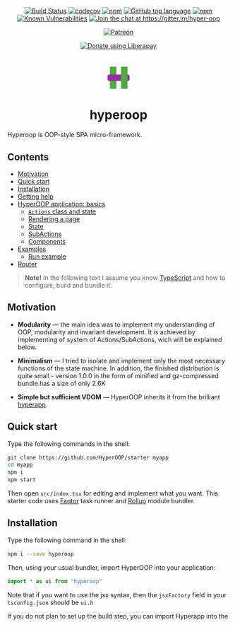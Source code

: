 <p align="center">
<a href="https://travis-ci.org/HyperOOP/hyperoop"><img src="https://travis-ci.org/HyperOOP/hyperoop.svg?branch=master" alt="Build Status"></a>
<a href="https://codecov.io/gh/HyperOOP/hyperoop"><img src="https://codecov.io/gh/HyperOOP/hyperoop/branch/master/graph/badge.svg" alt="codecov"/></a>
<a href="https://www.npmjs.com/package/hyperoop"><img src="https://img.shields.io/npm/v/hyperoop.svg" alt="npm"/></a>
<a href="https://github.com/HyperOOP/hyperoop"><img src="https://img.shields.io/github/languages/top/HyperOOP/hyperoop.svg" alt="GitHub top language"/></a>
<a href="https://www.npmjs.com/package/hyperoop"><img src="https://img.shields.io/npm/dt/hyperoop.svg" alt="npm"/></a>
<a href="https://snyk.io/test/npm/hyperoop"><img src="https://snyk.io/test/npm/hyperoop/badge.svg" alt="Known Vulnerabilities"/></a>
<a href="https://gitter.im/hyper-oop/hyperoop?utm_source=badge&utm_medium=badge&utm_campaign=pr-badge&utm_content=badge"><img src="https://badges.gitter.im/hyper-oop/hyperoop.svg" alt="Join the chat at https://gitter.im/hyper-oop"/></a>
</p>

<p align="center"><a href="https://www.patreon.com/algebrain"><img src="https://img.shields.io/badge/patreon-donate-orange.svg" alt="Patreon"/></a></p>
<p align="center"><a href="https://liberapay.com/algebrain/donate"><img alt="Donate using Liberapay" src="https://liberapay.com/assets/widgets/donate.svg"></a></p>

#
<p align="center"><img width=50 src="https://github.com/HyperOOP/hyperoop/blob/master/misc/logo.png?raw=true"/>
<h1 align="center">hyperoop</h1>
</p>

Hyperoop is OOP-style SPA micro-framework.

## Contents
 * [Motivation](#motivation)
 * [Quick start](#quick-start)
 * [Installation](#installation)
 * [Getting help](#getting-help)
 * [HyperOOP application: basics](#hyperoop-application-basics)
   * [`Actions` class and state](#actionsss-class-and-state)
   * [Rendering a page](#rendering-a-page)
   * [State](#state)
   * [SubActions](#subactions)
   * [Components](#components)
 * [Examples](#examples)
   * [Run example](#run-example)
 * [Router](#router)

> __Note!__ In the following text I assume you know [TypeScript](https://www.typescriptlang.org/) and how to configure, build and bundle it.

## Motivation

- __Modularity__ &mdash; the main idea was to implement my understanding of OOP, modularity and invariant development. It is achieved by implementing of system of Actions/SubActions, wich will be explained below.

- __Minimalism__ &mdash; I tried to isolate and implement only the most necessary functions of the state machine. In addition, the finished distribution is quite small - version 1.0.0 in the form of minified and gz-compressed bundle has a size of only 2.6K

- __Simple but sufficient VDOM__ &mdash; HyperOOP inherits it from the brilliant [hyperapp](https://github.com/jorgebucaran/hyperapp).

## Quick start

Type the following commands in the shell:

```bash
git clone https://github.com/HyperOOP/starter myapp
cd myapp
npm i
npm start
```

Then open `src/index.tsx` for editing and implement what you want. This starter code uses [Faqtor](https://github.com/faqtor/faqtor/) task runner and [Rollup](https://rollupjs.org) module bundler.

## Installation

Type the following command in the shell:
```bash
npm i --save hyperoop
```
Then, using your usual bundler, import HyperOOP into your application:

```TypeScript
import * as ui from "hyperoop"
```

Note that if you want to use the jsx syntax, then the `jsxFactory` field in your` tsconfig.json` should be `ui.h`

If you do not plan to set up the build step, you can import Hyperapp into the <script> tag as a module:
  
 ```html
<script type="module">
  import * as ui from "https://unpkg.com/hyperoop?module"
</script>
```

## Getting help

Any question about using the framework you can ask [here](https://gitter.im/hyper-oop/hyperoop) in gitter, welcome.

## HyperOOP application: basics

An application consists of states that are managed by action classes organized as a tree, and a view that defines a user interface. Every time a state changes, HyperOOP creates a new virtual DOM and uses it to update the actual DOM.

### `Actions` class and state

First you need to define a class of actions, inherited from HyperOOP `Actions` class. Let's see how this is implemented on the example of the [counter](https://github.com/HyperOOP/hyperoop-examples/blob/master/counter/src/index.tsx):

```TypeScript
class Counter extends ui.Actions<{count: number}> {}
```

As you see, the parameter of the class `ui.Actions` is type of our counter state: `{count: number}`. Then after instantiating `Counter` we may use the memeber `State` for accessing `count`:

```TypeScript
const counter = new Counter({ count: 0 });

//counter.State.count = 2;
```
But it is pointless to do this until we initialize the view and associate the view with the action class.

### Rendering a page

When describing the page content, we use the `h` function to create a virtual DOM. However, thanks to the `jsx` (`tsx`) syntax, it is possible to describe the VDOM as if we were writing the code for an html page:

```tsx
const view = () => (
<div>
    <h1>{counter.State.count}</h1>
    <button onclick={() => counter.State.count--}>-</button>
    <button onclick={() => counter.State.count++}>+</button>
</div>
);
```
Here, `view` is a function that will be called each time a state changes and form a new VDOM, which will then be displayed on the page by creating a real DOM.

Let's analyze this code in more detail.

```tsx
    <h1>{counter.State.count}</h1>
```

Here the `h1` tag displays the current value of the counter. Each time `counter.State.count` changes, a new virtual DOM will be generated, and then it will be displayed on the page with the new counter value.

```tsx
    <button onclick={() => counter.State.count--}>-</button>
    <button onclick={() => counter.State.count++}>+</button>
```

These two buttons allow to increase and decrease the counter value. Thanks to the magic of the `Actions` class, this will lead to a redraw of the page with a new counter value.

But all this will not work unless we bind an instance of the `Actio`n class and the view function to the required DOM element. This is done by calling the `init` function:

```tsx
    ui.init(document.body, view, counter);
```

Here is the full code for this example ([try online](https://codepen.io/algebrain/pen/OaNgMv)):

```tsx
import * as ui from 'hyperoop';

class Counter extends ui.Actions<{count: number}> {}

const counter = new Counter({ count: 0 });

const view = () => (
<div>
    <h1>{counter.State.count}</h1>
    <button onclick={() => counter.State.count--}>-</button>
    <button onclick={() => counter.State.count++}>+</button>
</div>
);

ui.init(document.body, view, counter);
```

### State

Unlike many other frameworks, HyperOOP does not have a single state tree. Each class instance controls its state, which can be any regular JavaScript object:

```tsx
const state = {
    top: {
        count: 0
    },
    bottom: {
        count: 0
    }
}

counter = new ui.Actions(state);
```

However, the rules for changing states remain the same as in other frameworks: the state can only be changed as a whole:

```tsx
counter.State.top.count = 10; //WRONG! This code will not cause new rendering

counter.State = {counter.State..., top: {count: 10}}; //CORRECT!
```

### SubActions

Sometimes it is convenient to organize in the form of a tree not states, but instances of the `Actions` class. Imagine that we need to program a list that can be filtered by some boolean attribute of a list element:

```tsx
import * as ui from 'hyperoop';

interface IElementState = {
    filtered: boolean;
    ...
}

class Element extends ui.SubActions<IElementState> {}

interface IMainState = {
   showFiltered: boolean;
   items:        Element[];
   ...
}

class List extends ui.Actions<IMainState> {
    addItem() {
        const newItem = new Element(true, this);
    }
}

...

ui.init(document.body, view, new List());

```

Note that since we inherit every element of the list from the `SubActions` class, we do not need to call `ui.init` for each such element, since this initialization is inherited from the parent list when it is created:

```tsx
        const newItem = new Element(true, this);
```

### Components

Since the idea and implementation of components is completely inherited from hyperapp, it is best to read the component documentation [here](https://github.com/jorgebucaran/hyperapp/tree/1.2.9#components).

## Examples

See [examples](https://github.com/HyperOOP/hyperoop-examples).

More advanced example is [source code](https://github.com/HyperOOP/hyperoop-site) of our site [hyperoop.github.io](https://hyperoop.github.io).

### Run example

To run `todo-hist` example:

```bash
git clone https://github.com/HyperOOP/hyperoop-examples
cd hyperoop-examples/todo-hist
npm i && npm run serve
```

Then open localhost:10001 in browser. Or simply [try it online](https://codepen.io/algebrain/pen/GwZWLg)

## Router

Use our [official router](https://www.npmjs.com/package/hyperoop-router)
